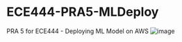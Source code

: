 # ECE444-PRA5-MLDeploy
PRA 5 for ECE444 - Deploying ML Model on AWS
![image](https://github.com/user-attachments/assets/4fdedd81-4a52-41bc-9770-80fd6f1c6bd5)
